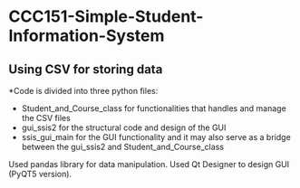 # CCC151-Simple-Student-Information-System
## Using CSV for storing data
*Code is divided into three python files: 
  - Student_and_Course_class for functionalities that handles and manage the CSV files
  - gui_ssis2 for the structural code and design of the GUI
  - ssis_gui_main for the GUI functionality and it may also serve as a bridge between the gui_ssis2 and Student_and_Course_class

Used pandas library for data manipulation.
Used Qt Designer to design GUI (PyQT5 version).

